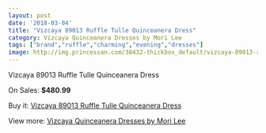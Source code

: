 ```yaml
---
layout: post
date: '2018-03-04'
title: "Vizcaya 89013 Ruffle Tulle Quinceanera Dress"
category: Vizcaya Quinceanera Dresses by Mori Lee
tags: ["brand","ruffle","charming","evening","dresses"]
image: http://img.princessan.com/38432-thickbox_default/vizcaya-89013-ruffle-tulle-quinceanera-dress.jpg
---
```

Vizcaya 89013 Ruffle Tulle Quinceanera Dress

On Sales: **$480.99**
<a href="https://www.princessan.com/en/17765-vizcaya-89013-ruffle-tulle-quinceanera-dress.html"><amp-img layout="responsive" width="600" height="600" src="//img.princessan.com/38432-thickbox_default/vizcaya-89013-ruffle-tulle-quinceanera-dress.jpg" alt="Vizcaya 89013 Ruffle Tulle Quinceanera Dress 0" /></a>
<a href="https://www.princessan.com/en/17765-vizcaya-89013-ruffle-tulle-quinceanera-dress.html"><amp-img layout="responsive" width="600" height="600" src="//img.princessan.com/38436-thickbox_default/vizcaya-89013-ruffle-tulle-quinceanera-dress.jpg" alt="Vizcaya 89013 Ruffle Tulle Quinceanera Dress 1" /></a>
<a href="https://www.princessan.com/en/17765-vizcaya-89013-ruffle-tulle-quinceanera-dress.html"><amp-img layout="responsive" width="600" height="600" src="//img.princessan.com/38435-thickbox_default/vizcaya-89013-ruffle-tulle-quinceanera-dress.jpg" alt="Vizcaya 89013 Ruffle Tulle Quinceanera Dress 2" /></a>
<a href="https://www.princessan.com/en/17765-vizcaya-89013-ruffle-tulle-quinceanera-dress.html"><amp-img layout="responsive" width="600" height="600" src="//img.princessan.com/38434-thickbox_default/vizcaya-89013-ruffle-tulle-quinceanera-dress.jpg" alt="Vizcaya 89013 Ruffle Tulle Quinceanera Dress 3" /></a>
<a href="https://www.princessan.com/en/17765-vizcaya-89013-ruffle-tulle-quinceanera-dress.html"><amp-img layout="responsive" width="600" height="600" src="//img.princessan.com/38433-thickbox_default/vizcaya-89013-ruffle-tulle-quinceanera-dress.jpg" alt="Vizcaya 89013 Ruffle Tulle Quinceanera Dress 4" /></a>

Buy it: [Vizcaya 89013 Ruffle Tulle Quinceanera Dress](https://www.princessan.com/en/17765-vizcaya-89013-ruffle-tulle-quinceanera-dress.html "Vizcaya 89013 Ruffle Tulle Quinceanera Dress")

View more: [Vizcaya Quinceanera Dresses by Mori Lee](https://www.princessan.com/en/151- "Vizcaya Quinceanera Dresses by Mori Lee")